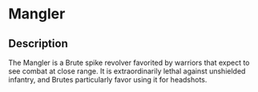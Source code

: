 # Mangler

## Description

The Mangler is a Brute spike revolver favorited by warriors that expect to see combat at close range. It is extraordinarily lethal against unshielded infantry, and Brutes particularly favor using it for headshots.
